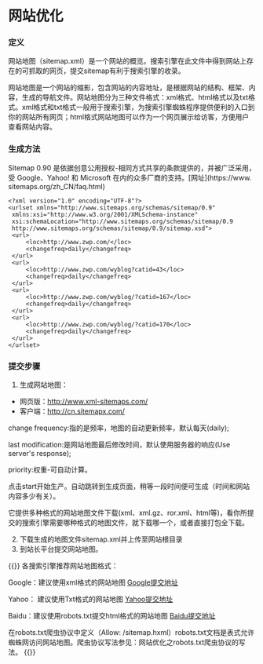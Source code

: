 # 网站优化


### 定义
网站地图（sitemap.xml）是一个网站的概览。搜索引擎在此文件中得到网站上存在的可抓取的网页，提交sitemap有利于搜索引擎的收录。

网站地图是一个网站的缩影，包含网站的内容地址，是根据网站的结构、框架、内容，生成的导航文件。网站地图分为三种文件格式：xml格式、html格式以及txt格式。xml格式和txt格式一般用于搜索引擎，为搜索引擎蜘蛛程序提供便利的入口到你的网站所有网页；html格式网站地图可以作为一个网页展示给访客，方便用户查看网站内容。

### 生成方法
Sitemap 0.90 是依据创意公用授权-相同方式共享的条款提供的，并被广泛采用，受 Google、Yahoo! 和 Microsoft 在内的众多厂商的支持。[网址](https://www. sitemaps.org/zh_CN/faq.html)
```
<?xml version="1.0" encoding="UTF-8"?>
<urlset xmlns="http://www.sitemaps.org/schemas/sitemap/0.9"     
 xmlns:xsi="http://www.w3.org/2001/XMLSchema-instance"     
 xsi:schemaLocation="http://www.sitemaps.org/schemas/sitemap/0.9            
 http://www.sitemaps.org/schemas/sitemap/0.9/sitemap.xsd">
 <url> 
     <loc>http://www.zwp.com/</loc>  
     <changefreq>daily</changefreq>
 </url>
 <url> 
     <loc>http://www.zwp.com/wyblog?catid=43</loc>  
     <changefreq>daily</changefreq>
 </url>
 <url> 
     <loc>http://www.zwp.com/wyblog/?catid=167</loc>  
     <changefreq>daily</changefreq>
 </url>
 <url> 
     <loc>http://www.zwp.com/wyblog/?catid=170</loc>  
     <changefreq>daily</changefreq>
 </url> 
</urlset>
```

### 提交步骤
1. 生成网站地图：
* 网页版：http://www.xml-sitemaps.com/
* 客户端：http://cn.sitemapx.com/

change frequency:指的是频率，地图的自动更新频率，默认每天(daily);

last modification:是网站地图最后修改时间，默认使用服务器的响应(Use server's response);

priority:权重-可自动计算。

点击start开始生产。自动跳转到生成页面，稍等一段时间便可生成（时间和网站内容多少有关）。

它提供多种格式的网站地图文件下载(xml、xml.gz、ror.xml、html等)，看你所提交的搜索引擎需要哪种格式的地图文件，就下载哪一个，或者直接打包全下载。

2. 下载生成的地图文件sitemap.xml并上传至网站根目录
3. 到站长平台提交网站地图。

{{<admonition >}}
各搜索引擎推荐网站地图格式：

Google：建议使用xml格式的网站地图
[Google提交地址](https://www.google.com/webmasters/tools/dashboard?hl=zh-CN)

Yahoo： 建议使用Txt格式的网站地图
[Yahoo提交地址](http://sitemap.cn.yahoo.com/?require_login=1)

Baidu：建议使用robots.txt提交html格式的网站地图
[Baidu提交地址](http://www.baidu.com/search/url_submit.html)

在robots.txt爬虫协议中定义（Allow: /sitemap.hxml）robots.txt文档是表式允许蜘蛛网访问网站地图。爬虫协议写法参见：网站优化之robots.txt爬虫协议的写法。
{{</admonition >}}
